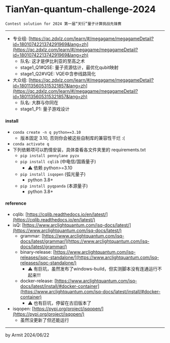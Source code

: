 # TianYan-quantum-challenge-2024

    Contest solution for 2024 第一届“天衍”量子计算挑战先锋赛

----

- 专业组: [https://qc.zdxlz.com/learn/#/megagame/megagameDetail?id=1801074221374291969&lang=zh](https://qc.zdxlz.com/learn/#/megagame/megagameDetail?id=1801074221374291969&lang=zh)  
  - 队名: 这才是伊比利亚的至高之术
  - stage1_Q1#QSE: 量子资源估计，最优化qubit映射
  - stage1_Q2#VQE: VQE中含参线路简化
- 大众组: [https://qc.zdxlz.com/learn/#/megagame/megagameDetail?id=1801135605315321857&lang=zh](https://qc.zdxlz.com/learn/#/megagame/megagameDetail?id=1801135605315321857&lang=zh)
  - 队名: 大群与你同在
  - stage1_P1: 量子游戏设计


#### install

- `conda create -n q python==3.10`
  - 版本固定 3.10, 否则你会被这些自制库的兼容性干烂 :(
- `conda activate q`
- 下列依赖项可以酌情安装，具体查看各文件夹里的 requirements.txt
  - `pip install pennylane pyzx`
  - `pip install cqlib` (中电信/国盾量子)
    - ⚠ 依赖 python>=3.10
  - `pip install isqopen` (弧光量子)
    - python 3.8+
  - `pip install pyqpanda` (本源量子)
    - python 3.8+


#### reference

- cqlib: [https://cqlib.readthedocs.io/en/latest/](https://cqlib.readthedocs.io/en/latest/)
- isQ: [https://www.arclightquantum.com/isq-docs/latest/](https://www.arclightquantum.com/isq-docs/latest/)
  - grammar: [https://www.arclightquantum.com/isq-docs/latest/grammar/](https://www.arclightquantum.com/isq-docs/latest/grammar/)
  - binary-release: [https://www.arclightquantum.com/isq-releases/isqc-standalone/](https://www.arclightquantum.com/isq-releases/isqc-standalone/)
    - ⚠ 有巨坑，虽然发布了windows-build，但实测脚本没有连通运行不起来!!!
  - docker-release: [https://www.arclightquantum.com/isq-docs/latest/install/#docker-container](https://www.arclightquantum.com/isq-docs/latest/install/#docker-container)
    - ⚠ 也有巨坑，停留在古旧版本了
- isqopen: [https://pypi.org/project/isqopen/](https://pypi.org/project/isqopen/)
  - 虽然没更新了但还能运行

----
by Armit
2024/06/22
